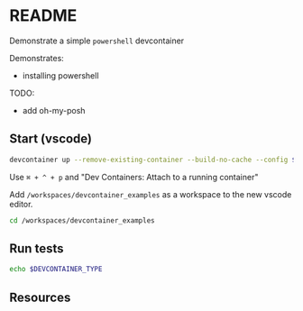 # README

Demonstrate a simple `powershell` devcontainer

Demonstrates:

* installing powershell

TODO:

* add oh-my-posh

## Start (vscode)

```sh
devcontainer up --remove-existing-container --build-no-cache --config $(pwd)/.devcontainer/02_powershell_container/devcontainer.json
```

Use `⌘ + ^ + p` and "Dev Containers: Attach to a running container"

Add `/workspaces/devcontainer_examples` as a workspace to the new vscode editor.  

```sh
cd /workspaces/devcontainer_examples
```

## Run tests

```sh
echo $DEVCONTAINER_TYPE
```

## Resources
